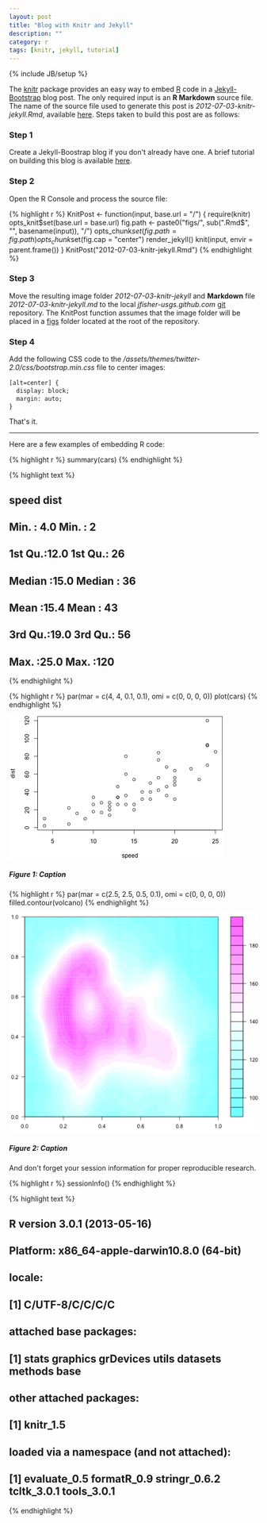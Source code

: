 ```yaml
---
layout: post
title: "Blog with Knitr and Jekyll"
description: ""
category: r
tags: [knitr, jekyll, tutorial]
---
```

{% include JB/setup %}

The [knitr](http://yihui.name/knitr/) package provides an easy way to embed 
[R](http://www.r-project.org/) code in a [Jekyll-Bootstrap](http://jekyllbootstrap.com/) 
blog post. The only required input is an **R Markdown** source file. 
The name of the source file used to generate this post is *2012-07-03-knitr-jekyll.Rmd*, available
[here](http://github.com/jfisher-usgs/jfisher-usgs.github.com/blob/master/Rmd/2012-07-03-knitr-jekyll.Rmd).
Steps taken to build this post are as follows:

### Step 1

Create a Jekyll-Boostrap blog if you don't already have one. 
A brief tutorial on building this blog is available 
[here](/lessons/2012/05/30/jekyll-build-on-windows/).

### Step 2

Open the R Console and process the source file:

{% highlight r %}
KnitPost <- function(input, base.url = "/") {
    require(knitr)
    opts_knit$set(base.url = base.url)
    fig.path <- paste0("figs/", sub(".Rmd$", "", basename(input)), "/")
    opts_chunk$set(fig.path = fig.path)
    opts_chunk$set(fig.cap = "center")
    render_jekyll()
    knit(input, envir = parent.frame())
}
KnitPost("2012-07-03-knitr-jekyll.Rmd")
{% endhighlight %}


### Step 3

Move the resulting image folder *2012-07-03-knitr-jekyll* and **Markdown** file 
*2012-07-03-knitr-jekyll.md* to the local 
*jfisher-usgs.github.com* [git](http://git-scm.com/) repository.
The KnitPost function assumes that the image folder will be placed in a 
[figs](http://github.com/jfisher-usgs/jfisher-usgs.github.com/tree/master/figs) 
folder located at the root of the repository.

### Step 4

Add the following CSS code to the 
*/assets/themes/twitter-2.0/css/bootstrap.min.css* file to center images:

    [alt=center] {
      display: block;
      margin: auto;
    }

That's it.

***

Here are a few examples of embedding R code:

{% highlight r %}
summary(cars)
{% endhighlight %}



{% highlight text %}
##      speed           dist    
##  Min.   : 4.0   Min.   :  2  
##  1st Qu.:12.0   1st Qu.: 26  
##  Median :15.0   Median : 36  
##  Mean   :15.4   Mean   : 43  
##  3rd Qu.:19.0   3rd Qu.: 56  
##  Max.   :25.0   Max.   :120
{% endhighlight %}



{% highlight r %}
par(mar = c(4, 4, 0.1, 0.1), omi = c(0, 0, 0, 0))
plot(cars)
{% endhighlight %}

![center](/figs/2012-07-03-knitr-jekyll/fig1.png) 

##### Figure 1: Caption


{% highlight r %}
par(mar = c(2.5, 2.5, 0.5, 0.1), omi = c(0, 0, 0, 0))
filled.contour(volcano)
{% endhighlight %}

![center](/figs/2012-07-03-knitr-jekyll/fig2.png) 

##### Figure 2: Caption

And don't forget your session information for proper reproducible research.

{% highlight r %}
sessionInfo()
{% endhighlight %}



{% highlight text %}
## R version 3.0.1 (2013-05-16)
## Platform: x86_64-apple-darwin10.8.0 (64-bit)
## 
## locale:
## [1] C/UTF-8/C/C/C/C
## 
## attached base packages:
## [1] stats     graphics  grDevices utils     datasets  methods   base     
## 
## other attached packages:
## [1] knitr_1.5
## 
## loaded via a namespace (and not attached):
## [1] evaluate_0.5  formatR_0.9   stringr_0.6.2 tcltk_3.0.1   tools_3.0.1
{% endhighlight %}

